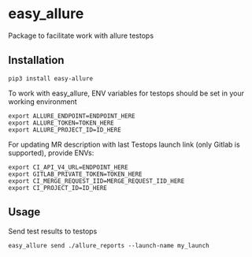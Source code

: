 # easy_allure

Package to facilitate work with allure testops

## Installation

```shell
pip3 install easy-allure
```
To work with easy_allure, ENV variables for testops should be set in your working environment
```shell
export ALLURE_ENDPOINT=ENDPOINT_HERE
export ALLURE_TOKEN=TOKEN_HERE
export ALLURE_PROJECT_ID=ID_HERE
```

For updating MR description with last Testops launch link (only Gitlab is supported), provide ENVs:
``` shell
export CI_API_V4_URL=ENDPOINT_HERE
export GITLAB_PRIVATE_TOKEN=TOKEN_HERE
export CI_MERGE_REQUEST_IID=MERGE_REQUEST_IID_HERE
export CI_PROJECT_ID=ID_HERE
```

## Usage

Send test results to testops
```shell
easy_allure send ./allure_reports --launch-name my_launch
```
